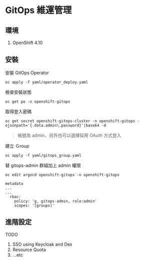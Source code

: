 # GitOps 維運管理

## 環境
1. OpenShift 4.10

## 安裝

安裝 GitOps Operator
```
oc apply -f yaml/operator_deploy.yaml
```

檢查安裝狀態
```
oc get po -n openshift-gitops
```

取得登入密碼
```
oc get secret openshift-gitops-cluster -n openshift-gitops -ojsonpath='{.data.admin\.password}'|base64 -d
```
> 帳號為 admin，另外也可以選擇採用 OAuth 方式登入

建立 Ｇroup
```
oc apply -f yaml/gitops_group.yaml
```

替 gitops-admin 群組加上 admin 權限
```
oc edit argocd openshift-gitops -n openshift-gitops
```
```
metadata
...
...
  rbac:
    policy: 'g, gitops-admin, role:admin'
    scopes: '[groups]'
```

## 進階設定

TODO
1. SSO using Keycloak and Dex
2. Resource Quota
3. ...etc